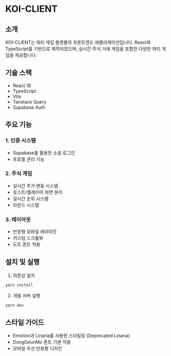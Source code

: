 # KOI-CLIENT

## 소개
KOI-CLIENT는 파티 게임 플랫폼의 프론트엔드 애플리케이션입니다. React와 TypeScript를 기반으로 제작되었으며, 실시간 주식 거래 게임을 포함한 다양한 파티 게임을 제공합니다.

## 기술 스택
- React 18
- TypeScript
- Vite
- Tanstack Query
- Supabase Auth

## 주요 기능
### 1. 인증 시스템
- Supabase를 활용한 소셜 로그인
- 프로필 관리 기능

### 2. 주식 게임
- 실시간 주가 변동 시스템
- 호스트/플레이어 화면 분리
- 실시간 순위 시스템
- 라운드 시스템

### 3. 레이아웃
- 반응형 모바일 레이아웃
- 커스텀 스크롤뷰
- 도트 폰트 적용

## 설치 및 실행
1. 의존성 설치
```bash
yarn install
```

2. 개발 서버 실행
```bash
yarn dev
```

## 스타일 가이드
- Emotion과 Linaria를 사용한 스타일링 (Deprecated Linaria)
- DungGeunMo 폰트 기본 적용
- 모바일 우선 반응형 디자인